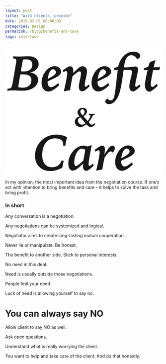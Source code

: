```yaml
---
layout: post
title: "With clients, provide"
date: 2019-02-01 00:00:00
categories: Design
permalink: /blog/benefit-and-care
tags: interface
---
```


<span class="p600">![benefit and care](/blog_img/advices/benefit_and_care.png)</span>

In my opinion, the most important idea from the negotiation course. If one’s act with intention to bring benefits and care – it helps to solve the task and bring profit.

### In short

Any conversation is a negotiation.

Any negotiations can be systemized and logical.

Negotiator aims to create long-lasting mutual cooperation.

Never lie or manipulate. Be honest.

The benefit to another side. Stick to personal interests.

No need in this deal.

Need is usually outside those negotiations.

People feel your need.

Luck of need is allowing yourself to say no.

# <span class="center">You can always say NO</span>

Allow client to say NO as well.

Ask open questions.

Understand what is really worrying the client.

You want to help and take care of the client. And do that honestly.

